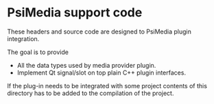 # PsiMedia support code

These headers and source code are designed to PsiMedia plugin integration.

The goal is to provide

* All the data types used by media provider plugin.
* Implement Qt signal/slot on top plain C++ plugin interfaces.

If the plug-in needs to be integrated with some project contents of this directory has to be added to the compilation of the project.